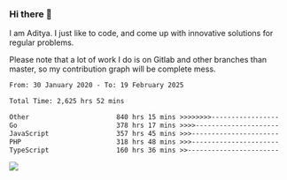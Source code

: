 ### Hi there 👋

I am Aditya. I just like to code, and come up with innovative solutions for regular problems.

Please note that a lot of work I do is on Gitlab and other branches than master, so my contribution graph will be complete mess.

<!--START_SECTION:waka-->

```txt
From: 30 January 2020 - To: 19 February 2025

Total Time: 2,625 hrs 52 mins

Other                      840 hrs 15 mins >>>>>>>>-----------------   32.00 %
Go                         378 hrs 17 mins >>>>---------------------   14.41 %
JavaScript                 357 hrs 45 mins >>>----------------------   13.62 %
PHP                        318 hrs 48 mins >>>----------------------   12.14 %
TypeScript                 160 hrs 36 mins >>-----------------------   06.12 %
```

<!--END_SECTION:waka-->

![](https://komarev.com/ghpvc/?username=BrainBuzzer)
